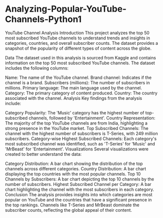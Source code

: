 # Analyzing-Popular-YouTube-Channels-Python1


YouTube Channel Analysis
Introduction
This project analyzes the top 50 most subscribed YouTube channels to understand trends and insights in categories, countries, and overall subscriber counts. The dataset provides a snapshot of the popularity of different types of content across the globe.



Data
The dataset used in this analysis is sourced from Kaggle and contains information on the top 50 most subscribed YouTube channels. The dataset includes the following columns:



Name: The name of the YouTube channel.
Brand channel: Indicates if the channel is a brand.
Subscribers (millions): The number of subscribers in millions.
Primary language: The main language used by the channel.
Category: The primary category of content produced.
Country: The country associated with the channel.
Analysis
Key findings from the analysis include:



Category Popularity: The 'Music' category has the highest number of top-subscribed channels, followed by 'Entertainment'.
Country Representation: The majority of the top YouTube channels are from India, highlighting a strong presence in the YouTube market.
Top Subscribed Channels: The channel with the highest number of subscribers is T-Series, with 249 million subscribers.
Category-wise Highest Subscribed Channels: Each category's most subscribed channel was identified, such as 'T-Series' for 'Music' and 'MrBeast' for 'Entertainment'.
Visualizations
Several visualizations were created to better understand the data:


Category Distribution: A bar chart showing the distribution of the top channels across different categories.
Country Distribution: A bar chart displaying the top countries with the most popular channels.
Top 10 Channels by Subscribers: A bar chart depicting the top 10 channels by the number of subscribers.
Highest Subscribed Channel per Category: A bar chart highlighting the channel with the most subscribers in each category.
Conclusion
The analysis provides insights into which categories are most popular on YouTube and the countries that have a significant presence in the top rankings. Channels like T-Series and MrBeast dominate the subscriber counts, reflecting the global appeal of their content.

